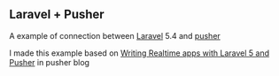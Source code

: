 ## Laravel + Pusher

A example of connection between [Laravel](https://laravel.com/docs) 5.4 and [pusher](pusher.com)

I made this example based on [Writing Realtime apps with Laravel 5 and Pusher](https://blog.pusher.com/writing-realtime-apps-with-laravel-5-and-pusher/) in pusher blog